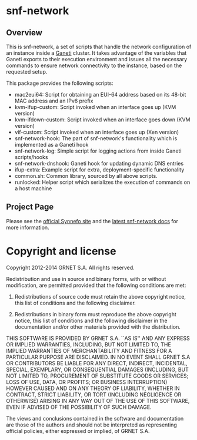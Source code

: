snf-network
===========

Overview
--------

This is snf-network, a set of scripts that handle the network configuration of
an instance inside a [Ganeti](http://code.google.com/p/ganeti) cluster.
It takes advantage of the variables that Ganeti exports to their execution
environment and issues all the necessary commands to ensure network
connectivity to the instance, based on the requested setup.

This package provides the following scripts:

* mac2eui64: Script for obtaining an EUI-64 address based on its 48-bit
  MAC address and an IPv6 prefix
* kvm-ifup-custom: Script invoked when an interface goes up (KVM version)
* kvm-ifdown-custom: Script invoked when an interface goes down (KVM version)
* vif-custom: Script invoked when an interface goes up (Xen version)
* snf-network-hook: The part of snf-network's functionality which is
  implemented as a Ganeti hook
* snf-network-log: Simple script for logging actions from inside Ganeti
  scripts/hooks
* snf-network-dnshook: Ganeti hook for updating dynamic DNS entries
* ifup-extra: Example script for extra, deployment-specific functionality
* common.sh: Common library, sourced by all above scripts.
* runlocked: Helper script which serializes the execution of commands
  on a host machine

Project Page
------------

Please see the [official Synnefo site](http://www.synnefo.org) and the
[latest snf-network docs](http://www.synnefo.org/docs/snf-network/latest/index.html)
for more information.


Copyright and license
=====================

Copyright 2012-2014 GRNET S.A. All rights reserved.

Redistribution and use in source and binary forms, with or
without modification, are permitted provided that the following
conditions are met:

  1. Redistributions of source code must retain the above
     copyright notice, this list of conditions and the following
     disclaimer.

  2. Redistributions in binary form must reproduce the above
     copyright notice, this list of conditions and the following
     disclaimer in the documentation and/or other materials
     provided with the distribution.

THIS SOFTWARE IS PROVIDED BY GRNET S.A. ``AS IS'' AND ANY EXPRESS
OR IMPLIED WARRANTIES, INCLUDING, BUT NOT LIMITED TO, THE IMPLIED
WARRANTIES OF MERCHANTABILITY AND FITNESS FOR A PARTICULAR
PURPOSE ARE DISCLAIMED. IN NO EVENT SHALL GRNET S.A OR
CONTRIBUTORS BE LIABLE FOR ANY DIRECT, INDIRECT, INCIDENTAL,
SPECIAL, EXEMPLARY, OR CONSEQUENTIAL DAMAGES (INCLUDING, BUT NOT
LIMITED TO, PROCUREMENT OF SUBSTITUTE GOODS OR SERVICES; LOSS OF
USE, DATA, OR PROFITS; OR BUSINESS INTERRUPTION) HOWEVER CAUSED
AND ON ANY THEORY OF LIABILITY, WHETHER IN CONTRACT, STRICT
LIABILITY, OR TORT (INCLUDING NEGLIGENCE OR OTHERWISE) ARISING IN
ANY WAY OUT OF THE USE OF THIS SOFTWARE, EVEN IF ADVISED OF THE
POSSIBILITY OF SUCH DAMAGE.

The views and conclusions contained in the software and
documentation are those of the authors and should not be
interpreted as representing official policies, either expressed
or implied, of GRNET S.A.
